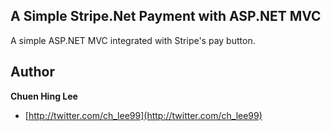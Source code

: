 ## A Simple Stripe.Net Payment with ASP.NET MVC


A simple ASP.NET MVC integrated with Stripe's pay button.


## Author
**Chuen Hing Lee**

+ [http://twitter.com/ch_lee99](http://twitter.com/ch_lee99)